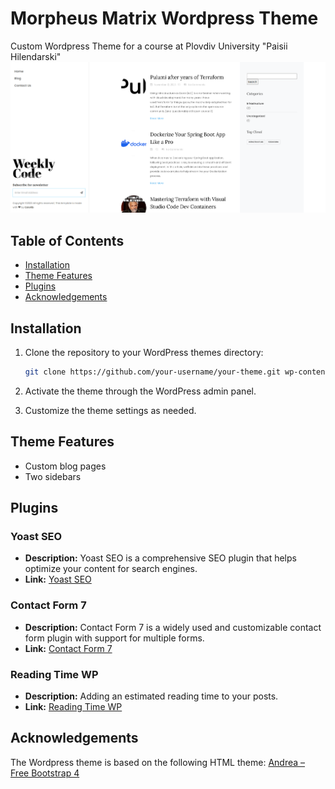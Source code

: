 # Morpheus Matrix Wordpress Theme
Custom Wordpress Theme for a course at Plovdiv University "Paisii Hilendarski"
![Alt Text](screenshot.png)

## Table of Contents

- [Installation](#installation)
- [Theme Features](#theme-features)
- [Plugins](#plugins)
- [Acknowledgements](#acknowledgements)

## Installation

1. Clone the repository to your WordPress themes directory:

    ```bash
    git clone https://github.com/your-username/your-theme.git wp-content/themes/your-theme
    ```

2. Activate the theme through the WordPress admin panel.

3. Customize the theme settings as needed.

## Theme Features

- Custom blog pages
- Two sidebars

## Plugins
### Yoast SEO

- **Description:** Yoast SEO is a comprehensive SEO plugin that helps optimize your content for search engines.
- **Link:** [Yoast SEO](https://wordpress.org/plugins/wordpress-seo/)

### Contact Form 7

- **Description:** Contact Form 7 is a widely used and customizable contact form plugin with support for multiple forms.
- **Link:** [Contact Form 7](https://wordpress.org/plugins/contact-form-7/)

### Reading Time WP
- **Description:** Adding an estimated reading time to your posts.
- **Link:** [Reading Time WP](https://jasonyingling.me/reading-time-wp/)

## Acknowledgements
The Wordpress theme is based on the following HTML theme: [Andrea – Free Bootstrap 4](https://themewagon.com/themes/free-bootstrap-4-html5-blog-website-template-andrea/)
